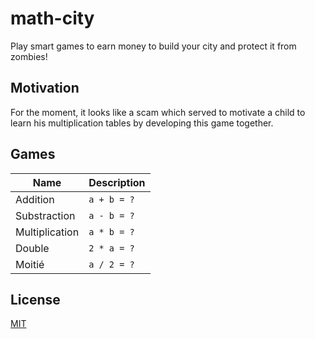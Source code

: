 # math-city

Play smart games to earn money to build your city and protect it from zombies!

## Motivation

For the moment, it looks like a scam which served to motivate a child to learn his multiplication tables by developing this game together.

## Games

| Name           | Description |
| -------------- | ----------- |
| Addition       | `a + b = ?` |
| Substraction   | `a - b = ?` |
| Multiplication | `a * b = ?` |
| Double         | `2 * a = ?` |
| Moitié         | `a / 2 = ?` |

## License

[MIT](LICENSE)

